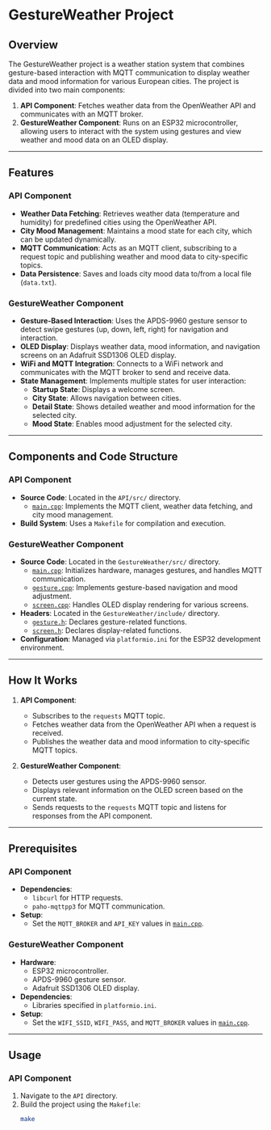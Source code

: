 # GestureWeather Project

## Overview

The GestureWeather project is a weather station system that combines gesture-based interaction with MQTT communication to display weather data and mood information for various European cities. The project is divided into two main components:

1. **API Component**: Fetches weather data from the OpenWeather API and communicates with an MQTT broker.
2. **GestureWeather Component**: Runs on an ESP32 microcontroller, allowing users to interact with the system using gestures and view weather and mood data on an OLED display.

---

## Features

### API Component
- **Weather Data Fetching**: Retrieves weather data (temperature and humidity) for predefined cities using the OpenWeather API.
- **City Mood Management**: Maintains a mood state for each city, which can be updated dynamically.
- **MQTT Communication**: Acts as an MQTT client, subscribing to a request topic and publishing weather and mood data to city-specific topics.
- **Data Persistence**: Saves and loads city mood data to/from a local file (`data.txt`).

### GestureWeather Component
- **Gesture-Based Interaction**: Uses the APDS-9960 gesture sensor to detect swipe gestures (up, down, left, right) for navigation and interaction.
- **OLED Display**: Displays weather data, mood information, and navigation screens on an Adafruit SSD1306 OLED display.
- **WiFi and MQTT Integration**: Connects to a WiFi network and communicates with the MQTT broker to send and receive data.
- **State Management**: Implements multiple states for user interaction:
  - **Startup State**: Displays a welcome screen.
  - **City State**: Allows navigation between cities.
  - **Detail State**: Shows detailed weather and mood information for the selected city.
  - **Mood State**: Enables mood adjustment for the selected city.

---

## Components and Code Structure

### API Component
- **Source Code**: Located in the `API/src/` directory.
  - [`main.cpp`](API/src/main.cpp): Implements the MQTT client, weather data fetching, and city mood management.
- **Build System**: Uses a `Makefile` for compilation and execution.

### GestureWeather Component
- **Source Code**: Located in the `GestureWeather/src/` directory.
  - [`main.cpp`](GestureWeather/src/main.cpp): Initializes hardware, manages gestures, and handles MQTT communication.
  - [`gesture.cpp`](GestureWeather/src/gesture.cpp): Implements gesture-based navigation and mood adjustment.
  - [`screen.cpp`](GestureWeather/src/screen.cpp): Handles OLED display rendering for various screens.
- **Headers**: Located in the `GestureWeather/include/` directory.
  - [`gesture.h`](GestureWeather/include/gesture.h): Declares gesture-related functions.
  - [`screen.h`](GestureWeather/include/screen.h): Declares display-related functions.
- **Configuration**: Managed via `platformio.ini` for the ESP32 development environment.

---

## How It Works

1. **API Component**:
   - Subscribes to the `requests` MQTT topic.
   - Fetches weather data from the OpenWeather API when a request is received.
   - Publishes the weather data and mood information to city-specific MQTT topics.

2. **GestureWeather Component**:
   - Detects user gestures using the APDS-9960 sensor.
   - Displays relevant information on the OLED screen based on the current state.
   - Sends requests to the `requests` MQTT topic and listens for responses from the API component.

---

## Prerequisites

### API Component
- **Dependencies**:
  - `libcurl` for HTTP requests.
  - `paho-mqttpp3` for MQTT communication.
- **Setup**:
  - Set the `MQTT_BROKER` and `API_KEY` values in [`main.cpp`](API/src/main.cpp).

### GestureWeather Component
- **Hardware**:
  - ESP32 microcontroller.
  - APDS-9960 gesture sensor.
  - Adafruit SSD1306 OLED display.
- **Dependencies**:
  - Libraries specified in `platformio.ini`.
- **Setup**:
  - Set the `WIFI_SSID`, `WIFI_PASS`, and `MQTT_BROKER` values in [`main.cpp`](GestureWeather/src/main.cpp).

---

## Usage

### API Component
1. Navigate to the `API` directory.
2. Build the project using the `Makefile`:
   ```sh
   make